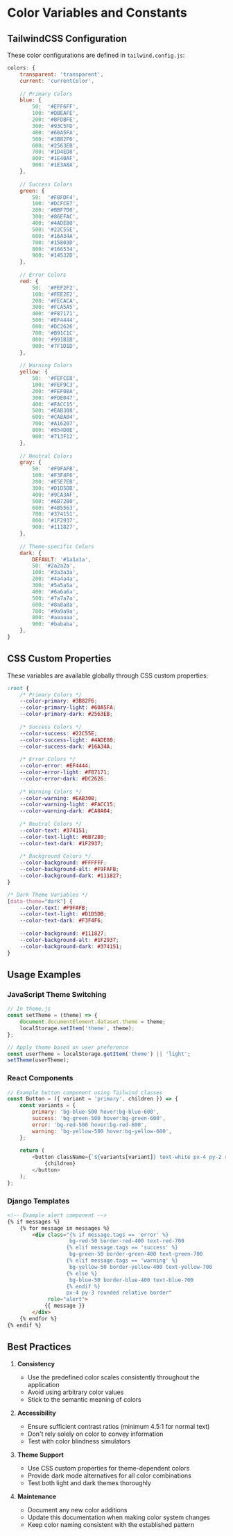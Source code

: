 # Color Variables and Constants

## TailwindCSS Configuration

These color configurations are defined in `tailwind.config.js`:

```javascript
colors: {
    transparent: 'transparent',
    current: 'currentColor',
    
    // Primary Colors
    blue: {
        50:  '#EFF6FF',
        100: '#DBEAFE',
        200: '#BFDBFE',
        300: '#93C5FD',
        400: '#60A5FA',
        500: '#3B82F6',
        600: '#2563EB',
        700: '#1D4ED8',
        800: '#1E40AF',
        900: '#1E3A8A',
    },
    
    // Success Colors
    green: {
        50:  '#F0FDF4',
        100: '#DCFCE7',
        200: '#BBF7D0',
        300: '#86EFAC',
        400: '#4ADE80',
        500: '#22C55E',
        600: '#16A34A',
        700: '#15803D',
        800: '#166534',
        900: '#14532D',
    },
    
    // Error Colors
    red: {
        50:  '#FEF2F2',
        100: '#FEE2E2',
        200: '#FECACA',
        300: '#FCA5A5',
        400: '#F87171',
        500: '#EF4444',
        600: '#DC2626',
        700: '#B91C1C',
        800: '#991B1B',
        900: '#7F1D1D',
    },
    
    // Warning Colors
    yellow: {
        50:  '#FEFCE8',
        100: '#FEF9C3',
        200: '#FEF08A',
        300: '#FDE047',
        400: '#FACC15',
        500: '#EAB308',
        600: '#CA8A04',
        700: '#A16207',
        800: '#854D0E',
        900: '#713F12',
    },
    
    // Neutral Colors
    gray: {
        50:  '#F9FAFB',
        100: '#F3F4F6',
        200: '#E5E7EB',
        300: '#D1D5DB',
        400: '#9CA3AF',
        500: '#6B7280',
        600: '#4B5563',
        700: '#374151',
        800: '#1F2937',
        900: '#111827',
    },
    
    // Theme-specific Colors
    dark: {
        DEFAULT: '#1a1a1a',
        50: '#2a2a2a',
        100: '#3a3a3a',
        200: '#4a4a4a',
        300: '#5a5a5a',
        400: '#6a6a6a',
        500: '#7a7a7a',
        600: '#8a8a8a',
        700: '#9a9a9a',
        800: '#aaaaaa',
        900: '#bababa',
    },
}
```

## CSS Custom Properties

These variables are available globally through CSS custom properties:

```css
:root {
    /* Primary Colors */
    --color-primary: #3B82F6;
    --color-primary-light: #60A5FA;
    --color-primary-dark: #2563EB;
    
    /* Success Colors */
    --color-success: #22C55E;
    --color-success-light: #4ADE80;
    --color-success-dark: #16A34A;
    
    /* Error Colors */
    --color-error: #EF4444;
    --color-error-light: #F87171;
    --color-error-dark: #DC2626;
    
    /* Warning Colors */
    --color-warning: #EAB308;
    --color-warning-light: #FACC15;
    --color-warning-dark: #CA8A04;
    
    /* Neutral Colors */
    --color-text: #374151;
    --color-text-light: #6B7280;
    --color-text-dark: #1F2937;
    
    /* Background Colors */
    --color-background: #FFFFFF;
    --color-background-alt: #F9FAFB;
    --color-background-dark: #111827;
}

/* Dark Theme Variables */
[data-theme="dark"] {
    --color-text: #F9FAFB;
    --color-text-light: #D1D5DB;
    --color-text-dark: #F3F4F6;
    
    --color-background: #111827;
    --color-background-alt: #1F2937;
    --color-background-dark: #374151;
}
```

## Usage Examples

### JavaScript Theme Switching

```javascript
// In theme.js
const setTheme = (theme) => {
    document.documentElement.dataset.theme = theme;
    localStorage.setItem('theme', theme);
};

// Apply theme based on user preference
const userTheme = localStorage.getItem('theme') || 'light';
setTheme(userTheme);
```

### React Components

```javascript
// Example button component using Tailwind classes
const Button = ({ variant = 'primary', children }) => {
    const variants = {
        primary: 'bg-blue-500 hover:bg-blue-600',
        success: 'bg-green-500 hover:bg-green-600',
        error: 'bg-red-500 hover:bg-red-600',
        warning: 'bg-yellow-500 hover:bg-yellow-600',
    };
    
    return (
        <button className={`${variants[variant]} text-white px-4 py-2 rounded`}>
            {children}
        </button>
    );
};
```

### Django Templates

```html
<!-- Example alert component -->
{% if messages %}
    {% for message in messages %}
        <div class="{% if message.tags == 'error' %}
                    bg-red-50 border-red-400 text-red-700
                   {% elif message.tags == 'success' %}
                    bg-green-50 border-green-400 text-green-700
                   {% elif message.tags == 'warning' %}
                    bg-yellow-50 border-yellow-400 text-yellow-700
                   {% else %}
                    bg-blue-50 border-blue-400 text-blue-700
                   {% endif %}
                   px-4 py-3 rounded relative border"
             role="alert">
            {{ message }}
        </div>
    {% endfor %}
{% endif %}
```

## Best Practices

1. **Consistency**
   - Use the predefined color scales consistently throughout the application
   - Avoid using arbitrary color values
   - Stick to the semantic meaning of colors

2. **Accessibility**
   - Ensure sufficient contrast ratios (minimum 4.5:1 for normal text)
   - Don't rely solely on color to convey information
   - Test with color blindness simulators

3. **Theme Support**
   - Use CSS custom properties for theme-dependent colors
   - Provide dark mode alternatives for all color combinations
   - Test both light and dark themes thoroughly

4. **Maintenance**
   - Document any new color additions
   - Update this documentation when making color system changes
   - Keep color naming consistent with the established pattern